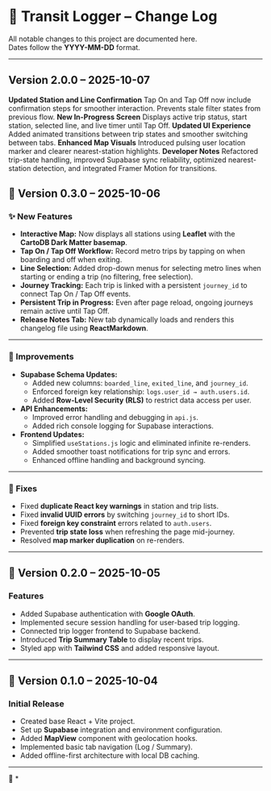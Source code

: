 # 🧭 Transit Logger – Change Log

All notable changes to this project are documented here.  
Dates follow the **YYYY-MM-DD** format.

---

## Version 2.0.0 – 2025-10-07
**Updated Station and Line Confirmation** Tap On and Tap Off now include confirmation steps for smoother interaction. Prevents stale filter states from previous flow.
**New In-Progress Screen** Displays active trip status, start station, selected line, and live timer until Tap Off.
**Updated UI Experience** Added animated transitions between trip states and smoother switching between tabs.
**Enhanced Map Visuals** Introduced pulsing user location marker and clearer nearest-station highlights.
**Developer Notes** Refactored trip-state handling, improved Supabase sync reliability, optimized nearest-station detection, and integrated Framer Motion for transitions.


## 🚀 Version 0.3.0 – 2025-10-06

### ✨ New Features
- **Interactive Map:** Now displays all stations using **Leaflet** with the **CartoDB Dark Matter basemap**.
- **Tap On / Tap Off Workflow:** Record metro trips by tapping on when boarding and off when exiting.
- **Line Selection:** Added drop-down menus for selecting metro lines when starting or ending a trip (no filtering, free selection).
- **Journey Tracking:** Each trip is linked with a persistent `journey_id` to connect Tap On / Tap Off events.
- **Persistent Trip in Progress:** Even after page reload, ongoing journeys remain active until Tap Off.
- **Release Notes Tab:** New tab dynamically loads and renders this changelog file using **ReactMarkdown**.

---

### 🧠 Improvements
- **Supabase Schema Updates:**
  - Added new columns: `boarded_line`, `exited_line`, and `journey_id`.
  - Enforced foreign key relationship: `logs.user_id → auth.users.id`.
  - Added **Row-Level Security (RLS)** to restrict data access per user.
- **API Enhancements:**
  - Improved error handling and debugging in `api.js`.
  - Added rich console logging for Supabase interactions.
- **Frontend Updates:**
  - Simplified `useStations.js` logic and eliminated infinite re-renders.
  - Added smoother toast notifications for trip sync and errors.
  - Enhanced offline handling and background syncing.

---

### 🐛 Fixes
- Fixed **duplicate React key warnings** in station and trip lists.
- Fixed **invalid UUID errors** by switching `journey_id` to short IDs.
- Fixed **foreign key constraint** errors related to `auth.users`.
- Prevented **trip state loss** when refreshing the page mid-journey.
- Resolved **map marker duplication** on re-renders.

---

## 🧩 Version 0.2.0 – 2025-10-05

### Features
- Added Supabase authentication with **Google OAuth**.
- Implemented secure session handling for user-based trip logging.
- Connected trip logger frontend to Supabase backend.
- Introduced **Trip Summary Table** to display recent trips.
- Styled app with **Tailwind CSS** and added responsive layout.

---

## 🌱 Version 0.1.0 – 2025-10-04

### Initial Release
- Created base React + Vite project.
- Set up **Supabase** integration and environment configuration.
- Added **MapView** component with geolocation hooks.
- Implemented basic tab navigation (Log / Summary).
- Added offline-first architecture with local DB caching.

---

🧾 *
